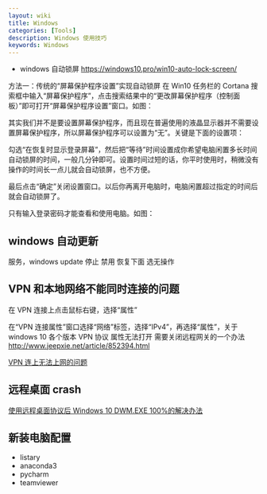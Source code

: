 ```yaml
---
layout: wiki
title: Windows
categories: [Tools]
description: Windows 使用技巧
keywords: Windows
---
```


- windows 自动锁屏 <https://windows10.pro/win10-auto-lock-screen/>

方法一：传统的“屏幕保护程序设置”实现自动锁屏
在 Win10 任务栏的 Cortana 搜索框中输入“屏幕保护程序”，点击搜索结果中的“更改屏幕保护程序（控制面板）”即可打开“屏幕保护程序设置”窗口。如图：

其实我们并不是要设置屏幕保护程序，而且现在普遍使用的液晶显示器并不需要设置屏幕保护程序，所以屏幕保护程序可以设置为“无”。关键是下面的设置项：

勾选“在恢复时显示登录屏幕”，然后把“等待”时间设置成你希望电脑闲置多长时间自动锁屏的时间，一般几分钟即可。设置时间过短的话，你平时使用时，稍微没有操作的时间长一点儿就会自动锁屏，也不方便。

最后点击“确定”关闭设置窗口。以后你再离开电脑时，电脑闲置超过指定的时间后就会自动锁屏了。

只有输入登录密码才能查看和使用电脑。如图：

## windows 自动更新

服务，windows update 停止 禁用 恢复下面 选无操作

## VPN 和本地网络不能同时连接的问题

在 VPN 连接上点击鼠标右键，选择“属性”

在“VPN 连接属性”窗口选择“网络”标签，选择“IPv4”，再选择“属性”，关于 windows 10 各个版本 VPN 协议 属性无法打开 需要关闭远程网关的一个办法
<http://www.jeepxie.net/article/852394.html>

[VPN 连上无法上网的问题](https://diorscoder.github.io/2016/10/16/VPN%E8%BF%9E%E6%8E%A5%E4%B9%8B%E5%90%8E%E6%97%A0%E6%B3%95%E4%B8%8A%E7%BD%91%E9%97%AE%E9%A2%98%E8%A7%A3%E5%86%B3%E6%96%B9%E6%B3%95%EF%BC%81/)

## 远程桌面 crash

[使用远程桌面协议后 Windows 10 DWM.EXE 100%的解决办法](https://www.landiannews.com/archives/60962.html)

## 新装电脑配置

- listary
- anaconda3
- pycharm
- teamviewer

